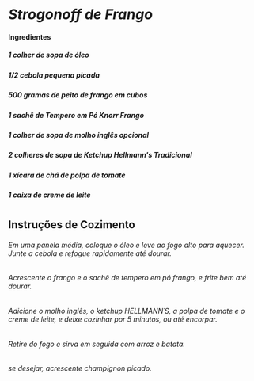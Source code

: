 # ***Strogonoff de Frango***



#### Ingredientes



##### 1 colher de sopa de óleo

##### 1/2 cebola pequena picada

##### 500 gramas de peito de frango em cubos

##### 1 sachê de Tempero em Pó Knorr Frango

##### 1 colher de sopa de molho inglês opcional

##### 2 colheres de sopa de Ketchup Hellmann's Tradicional

##### 1 xícara de chá de polpa de tomate

##### 1 caixa de creme de leite

# 

## **Instruções de Cozimento**



###### Em uma panela média, coloque o óleo e leve ao fogo alto para aquecer. Junte a cebola e refogue rapidamente até dourar.

###### 

###### Acrescente o frango e o sachê de tempero em pó frango, e frite bem até dourar.

###### 

###### Adicione o molho inglês, o ketchup HELLMANN´S, a polpa de tomate e o creme de leite, e deixe cozinhar por 5 minutos, ou até encorpar.

###### 

###### Retire do fogo e sirva em seguida com arroz e batata.

##### 

###### se desejar, acrescente champignon picado.

